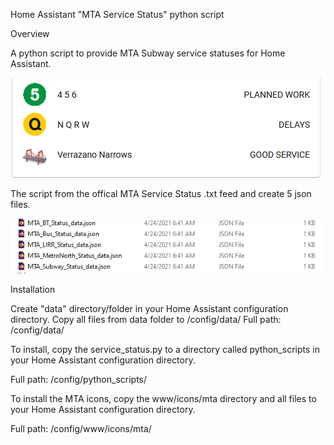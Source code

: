 Home Assistant "MTA Service Status" python script

Overview

A python script to provide MTA Subway service statuses for Home Assistant. 

<img src="images/service.png">

The script from the offical MTA Service Status .txt feed and create 5 json files.

<img src="images/all_json_files.png">



Installation

Create "data" directory/folder in your Home Assistant configuration directory.
Copy all files from data folder to /config/data/
Full path: /config/data/

To install, copy the service_status.py to a directory called python_scripts in your Home Assistant configuration directory.

Full path: /config/python_scripts/

To install the MTA icons, copy the www/icons/mta directory and all files to your Home Assistant configuration directory.

Full path: /config/www/icons/mta/

